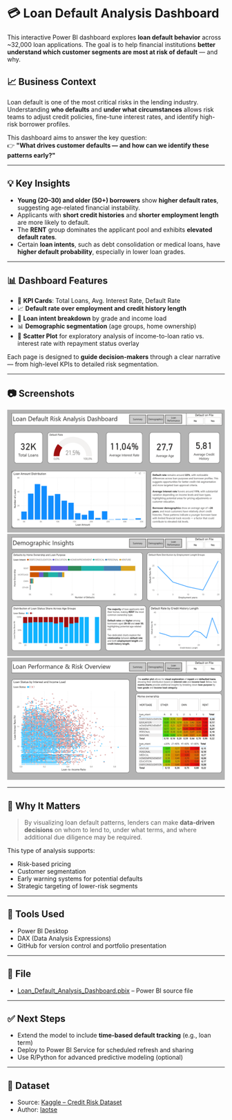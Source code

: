 # 💳 Loan Default Analysis Dashboard

This interactive Power BI dashboard explores **loan default behavior** across ~32,000 loan applications. The goal is to help financial institutions **better understand which customer segments are most at risk of default** — and why.

## 📈 Business Context

Loan default is one of the most critical risks in the lending industry. Understanding **who defaults** and **under what circumstances** allows risk teams to adjust credit policies, fine-tune interest rates, and identify high-risk borrower profiles.

This dashboard aims to answer the key question:  
👉 **"What drives customer defaults — and how can we identify these patterns early?"**

---

## 💡 Key Insights

- **Young (20–30) and older (50+) borrowers** show **higher default rates**, suggesting age-related financial instability.
- Applicants with **short credit histories** and **shorter employment length** are more likely to default.
- The **RENT** group dominates the applicant pool and exhibits **elevated default rates**.
- Certain **loan intents**, such as debt consolidation or medical loans, have **higher default probability**, especially in lower loan grades.

---

## 📊 Dashboard Features

- 📌 **KPI Cards**: Total Loans, Avg. Interest Rate, Default Rate
- 📈 **Default rate over employment and credit history length**
- 🧮 **Loan intent breakdown** by grade and income load
- 📊 **Demographic segmentation** (age groups, home ownership)
- 🧭 **Scatter Plot** for exploratory analysis of income-to-loan ratio vs. interest rate with repayment status overlay

Each page is designed to **guide decision-makers** through a clear narrative — from high-level KPIs to detailed risk segmentation.

---

## 📷 Screenshots
![Overview](dashboard_overview.png)
![Demographics](demographics_insights.png)
![Risk_Visuals](loan_risk_visuals.png)

---

## 🧠 Why It Matters

> By visualizing loan default patterns, lenders can make **data-driven decisions** on whom to lend to, under what terms, and where additional due diligence may be required.

This type of analysis supports:
- Risk-based pricing
- Customer segmentation
- Early warning systems for potential defaults
- Strategic targeting of lower-risk segments

---

## 🧰 Tools Used

- Power BI Desktop  
- DAX (Data Analysis Expressions)   
- GitHub for version control and portfolio presentation

---

## 📁 File
- [Loan_Default_Analysis_Dashboard.pbix](./Loan_Default_Analysis_Dashboard.pbix) – Power BI source file

---

## ✅ Next Steps

- Extend the model to include **time-based default tracking** (e.g., loan term)
- Deploy to Power BI Service for scheduled refresh and sharing
- Use R/Python for advanced predictive modeling (optional)

---
## 🔗 Dataset

- Source: [Kaggle – Credit Risk Dataset](https://www.kaggle.com/datasets/laotse/credit-risk-dataset)
- Author: [laotse](https://www.kaggle.com/laotse)
